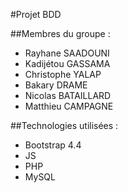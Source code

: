 #Projet BDD

##Membres du groupe :

- Rayhane SAADOUNI
- Kadijétou GASSAMA
- Christophe YALAP
- Bakary DRAME
- Nicolas BATAILLARD
- Matthieu CAMPAGNE

##Technologies utilisées : 

- Bootstrap 4.4
- JS
- PHP
- MySQL
